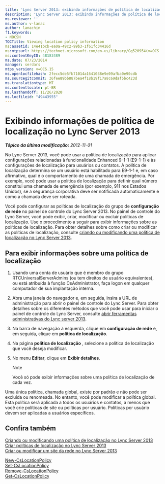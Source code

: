```yaml
---
title: 'Lync Server 2013: exibindo informações de política de localização'
description: 'Lync Server 2013: exibindo informações de política de localização.'
ms.reviewer: ''
ms.author: v-lanac
author: lanachin
f1.keywords:
- NOCSH
TOCTitle: Viewing location policy information
ms:assetid: 14e41bcb-ea0a-49c2-99b3-1f61fc34416d
ms:mtpsurl: https://technet.microsoft.com/en-us/library/Gg520954(v=OCS.15)
ms:contentKeyID: 48183489
ms.date: 07/23/2014
manager: serdars
mtps_version: v=OCS.15
ms.openlocfilehash: 2fecc5de5fb71014a1641038e9e09afba0e90cdb
ms.sourcegitcommit: 36fee89bb887bea4f18b19f17a8c69daf5bc423d
ms.translationtype: MT
ms.contentlocale: pt-BR
ms.lasthandoff: 11/26/2020
ms.locfileid: "49443955"
---
```

# <a name="viewing-location-policy-information-in-lync-server-2013"></a>Exibindo informações de política de localização no Lync Server 2013

<div data-xmlns="http://www.w3.org/1999/xhtml">

<div class="topic" data-xmlns="http://www.w3.org/1999/xhtml" data-msxsl="urn:schemas-microsoft-com:xslt" data-cs="https://msdn.microsoft.com/">

<div data-asp="https://msdn2.microsoft.com/asp">



</div>

<div id="mainSection">

<div id="mainBody">

<span> </span>

_**Tópico da última modificação:** 2012-11-01_

No Lync Server 2013, você pode usar a política de localização para aplicar configurações relacionadas à funcionalidade Enhanced 9-1-1 (E9-1-1) e às configurações de localização para usuários ou contatos. A política de localização determina se um usuário está habilitado para E9-1-1 e, em caso afirmativo, qual é o comportamento de uma chamada de emergência. Por exemplo, você pode usar a política de localização para definir qual número constitui uma chamada de emergência (por exemplo, 911 nos Estados Unidos), se a segurança corporativa deve ser notificada automaticamente e como a chamada deve ser roteada.

Você pode configurar as políticas de localização do grupo de **configuração de rede** no painel de controle do Lync Server 2013. No painel de controle do Lync Server, você pode exibir, criar, modificar ou excluir políticas de localização. Use o procedimento a seguir para exibir informações sobre as políticas de localização. Para obter detalhes sobre como criar ou modificar as políticas de localização, consulte [criando ou modificando uma política de localização no Lync Server 2013](lync-server-2013-creating-or-modifying-a-location-policy.md).

<div>

## <a name="to-view-information-about-a-location-policy"></a>Para exibir informações sobre uma política de localização

1.  Usando uma conta de usuário que é membro do grupo RTCUniversalServerAdmins (ou tem direitos de usuário equivalentes), ou está atribuída à função CsAdministrator, faça logon em qualquer computador de sua implantação interna.

2.  Abra uma janela do navegador e, em seguida, insira a URL de administração para abrir o painel de controle do Lync Server. Para obter detalhes sobre os diferentes métodos que você pode usar para iniciar o painel de controle do Lync Server, consulte [abrir ferramentas administrativas do Lync server 2013](lync-server-2013-open-lync-server-administrative-tools.md).

3.  Na barra de navegação à esquerda, clique em **configuração de rede** e, em seguida, clique em **política de localização**.

4.  Na página **política de localização** , selecione a política de localização que você deseja modificar.

5.  No menu **Editar**, clique em **Exibir detalhes**.
    
    <div>
    

    > [!NOTE]  
    > Você só pode exibir informações sobre uma política de localização de cada vez.

    
    </div>

Uma única política, chamada global, existe por padrão e não pode ser excluída ou renomeada. No entanto, você pode modificar a política global. Esta política será aplicada a todos os usuários e contatos, a menos que você crie políticas de site ou políticas por usuário. Políticas por usuário devem ser aplicadas a usuários específicos.

</div>

<div>

## <a name="see-also"></a>Confira também


[Criando ou modificando uma política de localização no Lync Server 2013](lync-server-2013-creating-or-modifying-a-location-policy.md)  
[Criar políticas de localização no Lync Server 2013](lync-server-2013-create-location-policies.md)  
[Criar ou modificar um site da rede no Lync Server 2013](lync-server-2013-create-or-modify-a-network-site.md)  


[New-CsLocationPolicy](https://docs.microsoft.com/powershell/module/skype/New-CsLocationPolicy)  
[Set-CsLocationPolicy](https://docs.microsoft.com/powershell/module/skype/Set-CsLocationPolicy)  
[Remove-CsLocationPolicy](https://docs.microsoft.com/powershell/module/skype/Remove-CsLocationPolicy)  
[Get-CsLocationPolicy](https://docs.microsoft.com/powershell/module/skype/Get-CsLocationPolicy)  
  

</div>

</div>

<span> </span>

</div>

</div>

</div>

